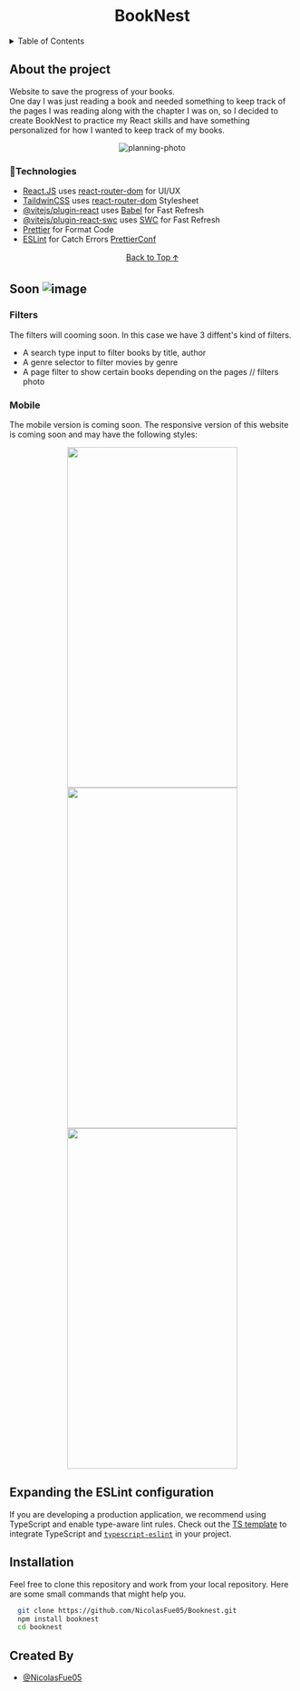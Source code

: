 <a id="top"></a>

<h1 align="center">BookNest</h1>

<details>
  <summary>Table of Contents</summary>
  <ol>
    <li>
      <a href="#about-the-project">About The Project</a>
      <ul>
        <li><a href="#technologies">Built With</a></li>
      </ul>
    </li>
    <li>
      <a href="#getting-started">Getting Started</a>
      <ul>
        <li><a href="#prerequisites">Prerequisites</a></li>
        <li><a href="#installation">Installation</a></li>
      </ul>
    </li>
    <li><a href="#usage">Usage</a></li>
    <li><a href="#pages">Pages</a></li>
  </ol>
</details>

## About the project

Website to save the progress of your books.
<br/>
One day I was just reading a book and needed something to keep track of the pages I was reading along with the chapter I was on, so I decided to create BookNest to practice my React skills and have something personalized for how I wanted to keep track of my books.

<div align="center">
  <img src="https://github.com/user-attachments/assets/7186159c-2e00-43fc-ba8a-1a6ab2d5104e" alt="planning-photo">
</div>

### 📍Technologies

- [React.JS](https://react.dev) uses [react-router-dom](https://reactrouter.com) for UI/UX
- [TaildwinCSS](https://react.dev) uses [react-router-dom](https://tailwindcss.com/docs/installation/using-vite) Stylesheet
- [@vitejs/plugin-react](https://github.com/vitejs/vite-plugin-react/blob/main/packages/plugin-react/README.md) uses [Babel](https://babeljs.io/) for Fast Refresh
- [@vitejs/plugin-react-swc](https://github.com/vitejs/vite-plugin-react-swc) uses [SWC](https://swc.rs/) for Fast Refresh
- [Prettier](https://prettier.io/docs/install) for Format Code
- [ESLint](https://eslint.org) for Catch Errors [PrettierConf](#expanding-the-eslint-configuration)

<div align="center">
  <a href="top">
    Back to Top 🡩
  </a>
</div>

## Soon ![image](https://github.com/user-attachments/assets/5dabfa4d-39ab-407a-8b29-d264285ec00b)



### Filters

The filters will cooming soon. In this case we have 3 diffent's kind of filters.

- A search type input to filter books by title, author
- A genre selector to filter movies by genre
- A page filter to show certain books depending on the pages
  // filters photo

### Mobile

The mobile version is coming soon.
The responsive version of this website is coming soon and may have the following styles:
<div align="center">
  <img src="https://github.com/user-attachments/assets/0b704876-c103-4c2f-b120-bc4325cd65ab" width=300 height=600>
  <img src="https://github.com/user-attachments/assets/414f82fe-be88-4e2f-bf7f-a404e2e01c59" width=300 height=600>
  <img src="https://github.com/user-attachments/assets/c4dc7853-9bb6-4d34-8763-49daa0922a24" width=300 height=600>
</div>

## Expanding the ESLint configuration

If you are developing a production application, we recommend using TypeScript and enable type-aware lint rules. Check out the [TS template](https://github.com/vitejs/vite/tree/main/packages/create-vite/template-react-ts) to integrate TypeScript and [`typescript-eslint`](https://typescript-eslint.io) in your project.

## Installation

Feel free to clone this repository and work from your local repository.
Here are some small commands that might help you.

```bash
  git clone https://github.com/NicolasFue05/Booknest.git
  npm install booknest
  cd booknest
```

## Created By

- [@NicolasFue05](https://github.com/NicolasFue05)
